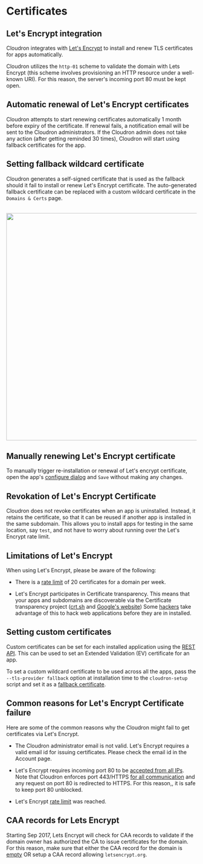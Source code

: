 # Certificates

## Let's Encrypt integration

Cloudron integrates with [Let's Encrypt](http://letsencrypt.org/) to install
and renew TLS certificates for apps automatically.

Cloudron utilizes the `http-01` scheme to validate the domain with Lets Encrypt (this
scheme involves provisioning an HTTP resource under a well-known URI). For this reason,
the server's incoming port 80 must be kept open.

## Automatic renewal of Let's Encrypt certificates

Cloudron attempts to start renewing certificates automatically 1 month before expiry of the
certificate. If renewal fails, a notification email will be sent to the Cloudron administrators.
If the Cloudron admin does not take any action (after getting reminded 30 times), Cloudron will start
using fallback certificates for the app.

## Setting fallback wildcard certificate

Cloudron generates a self-signed certificate that is used as the fallback should it fail
to install or renew Let's Encrypt certificate. The auto-generated fallback certificate
can be replaced with a custom wildcard certificate in the `Domains & Certs` page.

<br/>

<center>
<img src="/img/cert-fallback.png" class="shadow" width="600px">
</center>


## Manually renewing Let's Encrypt certificate

To manually trigger re-installation or renewal of Let's encrypt certificate, open the
app's [configure dialog](/documentation/apps/#re-configuring-an-app) and `Save` without
making any changes.

## Revokation of Let's Encrypt Certificate

Cloudron does not revoke certificates when an app is uninstalled. Instead, it retains the
certificate, so that it can be reused if another app is installed in the same
subdomain. This allows you to install apps for testing in the same location, say `test`,
and not have to worry about running over the Let's Encrypt rate limit.

## Limitations of Let's Encrypt

When using Let's Encrypt, please be aware of the following:

* There is a [rate limit](https://letsencrypt.org/docs/rate-limits/) of 20 certificates
  for a domain per week.

* Let's Encrypt participates in Certificate transparency. This means that your apps and
  subdomains are discoverable via the Certificate transparency project ([crt.sh](https://crt.sh/)
  and [Google's website](https://transparencyreport.google.com/https/certificates)) Some [hackers](https://www.golem.de/news/certificate-transparency-hacking-web-applications-before-they-are-installed-1707-129172.html) take advantage of this to   hack web applications
  before they are in installed.

## Setting custom certificates

Custom certificates can be set for each installed application using the [REST API](/documentation/developer/api/#configure-app).
This can be used to set an Extended Validation (EV) certificate for an app.

To set a custom wildcard certificate to be used across all the apps, pass the
`--tls-provider fallback` option at installation time to the `cloudron-setup` script
and set it as a [fallback certificate](/documentation/certificates/#setting-fallback-wildcard-certificate).

## Common reasons for Let's Encrypt Certificate failure

Here are some of the common reasons why the Cloudron might fail to get certificates via
Let's Encrypt.

* The Cloudron administrator email is not valid. Let's Encrypt requires a valid email id
  for issuing certificates. Please check the email id in the Account page.

* Let's Encrypt requires incoming port 80 to be [accepted from all IPs](https://community.letsencrypt.org/t/ip-addresses-le-is-validating-from-to-build-firewall-rule/5410/5). Note that Cloudron enforces
  port 443/HTTPS [for all communication](https://cloudron.io/documentation/security/#ssl-security) and
  any request on port 80 is redirected to HTTPS. For this reason,, it is safe to keep port 80 unblocked.

* Let's Encrypt [rate limit](https://letsencrypt.org/docs/rate-limits/) was reached.

## CAA records for Lets Encrypt

Starting Sep 2017, Lets Encrypt will check for CAA records to validate if the domain owner
has authorized the CA to issue certificates for the domain. For this reason, make sure that
either the CAA record for the domain is [empty](https://community.letsencrypt.org/t/how-to-use-without-caa/38539/2)
OR setup a CAA record allowing `letsencrypt.org`.


